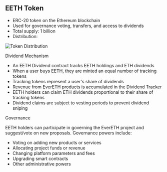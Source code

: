 ## EETH Token

- ERC-20 token on the Ethereum blockchain
- Used for governance voting, transfers, and access to dividends
- Total supply: 1 billion
- Distribution:

![Token Distribution](.static/assets/token-distribution.png)

Dividend Mechanism

- An EETH Dividend contract tracks EETH holdings and ETH dividends
- When a user buys EETH, they are minted an equal number of tracking tokens
- Tracking tokens represent a user's share of dividends
- Revenue from EverETH products is accumulated in the Dividend Tracker
- EETH holders can claim ETH dividends proportional to their share of
tracking tokens
- Dividend claims are subject to vesting periods to prevent dividend
sniping


Governance

EETH holders can participate in governing the EverETH project and
suggest/vote on new proposals. Governance powers include:
- Voting on adding new products or services
- Allocating project funds or revenue
- Changing platform parameters and fees
- Upgrading smart contracts
- Other administrative powers
